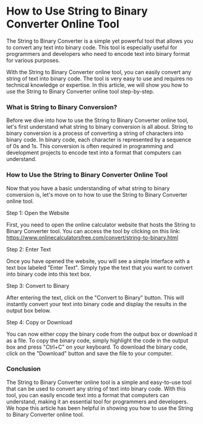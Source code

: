 How to Use String to Binary Converter Online Tool
=================================================

The String to Binary Converter is a simple yet powerful tool that allows you to convert any text into binary code. This tool is especially useful for programmers and developers who need to encode text into binary format for various purposes.

With the String to Binary Converter online tool, you can easily convert any string of text into binary code. The tool is very easy to use and requires no technical knowledge or expertise. In this article, we will show you how to use the String to Binary Converter online tool step-by-step.

### What is String to Binary Conversion?

Before we dive into how to use the String to Binary Converter online tool, let's first understand what string to binary conversion is all about. String to binary conversion is a process of converting a string of characters into binary code. In binary code, each character is represented by a sequence of 0s and 1s. This conversion is often required in programming and development projects to encode text into a format that computers can understand.

### How to Use the String to Binary Converter Online Tool

Now that you have a basic understanding of what string to binary conversion is, let's move on to how to use the String to Binary Converter online tool.

Step 1: Open the Website

First, you need to open the online calculator website that hosts the String to Binary Converter tool. You can access the tool by clicking on this link: <https://www.onlinecalculatorsfree.com/convert/string-to-binary.html>

Step 2: Enter Text

Once you have opened the website, you will see a simple interface with a text box labeled "Enter Text". Simply type the text that you want to convert into binary code into this text box.

Step 3: Convert to Binary

After entering the text, click on the "Convert to Binary" button. This will instantly convert your text into binary code and display the results in the output box below.

Step 4: Copy or Download

You can now either copy the binary code from the output box or download it as a file. To copy the binary code, simply highlight the code in the output box and press "Ctrl+C" on your keyboard. To download the binary code, click on the "Download" button and save the file to your computer.

### Conclusion

The String to Binary Converter online tool is a simple and easy-to-use tool that can be used to convert any string of text into binary code. With this tool, you can easily encode text into a format that computers can understand, making it an essential tool for programmers and developers. We hope this article has been helpful in showing you how to use the String to Binary Converter online tool.